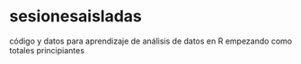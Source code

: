 # sesionesaisladas
código y datos para aprendizaje de análisis de datos en R empezando como totales principiantes

